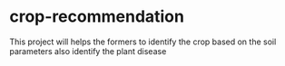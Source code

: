 # crop-recommendation
This project will helps the formers to identify the crop based on the soil parameters also identify the plant disease
